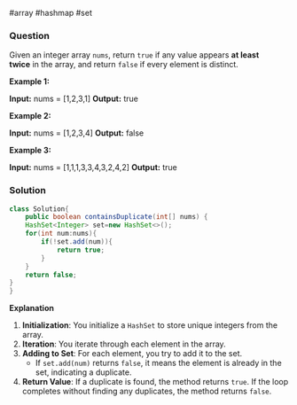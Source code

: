 #array #hashmap #set 
### Question
Given an integer array `nums`, return `true` if any value appears **at least twice** in the array, and return `false` if every element is distinct.

**Example 1:**

**Input:** nums = [1,2,3,1]
**Output:** true

**Example 2:**

**Input:** nums = [1,2,3,4]
**Output:** false

**Example 3:**

**Input:** nums = [1,1,1,3,3,4,3,2,4,2]
**Output:** true

### Solution
```java
class Solution{
	public boolean containsDuplicate(int[] nums) {  
    HashSet<Integer> set=new HashSet<>();  
    for(int num:nums){  
        if(!set.add(num)){  
            return true;  
        }  
    }  
    return false;  
}
}
```

**Explanation**
1. **Initialization**: You initialize a `HashSet` to store unique integers from the array.
2. **Iteration**: You iterate through each element in the array.
3. **Adding to Set**: For each element, you try to add it to the set.
    - If `set.add(num)` returns `false`, it means the element is already in the set, indicating a duplicate.
4. **Return Value**: If a duplicate is found, the method returns `true`. If the loop completes without finding any duplicates, the method returns `false`.

